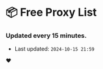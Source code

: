# :package: Free Proxy List
### Updated every 15 minutes.

- Last updated: `2024-10-15 21:59`

:heart:
